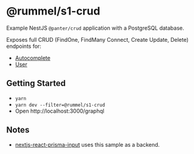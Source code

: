 # @rummel/s1-crud

Example NestJS `@panter/crud` application with a PostgreSQL database.

Exposes full CRUD (FindOne, FindMany Connect, Create Update, Delete) endpoints for:

- [Autocomplete](./src/entities/autocomplete.entity.ts)
- [User](./src/entities/person.entity.ts)

## Getting Started

- `yarn`
- `yarn dev --filter=@rummel/s1-crud`
- Open http://localhost:3000/graphql

## Notes

- [nextjs-react-prisma-input](../nextjs-react-prisma-input) uses this sample as a backend.
